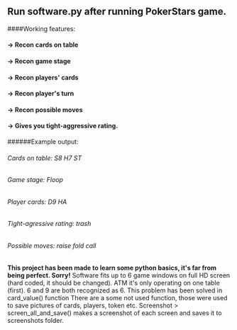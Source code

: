## Run software.py after running PokerStars game.

####Working features:
####    -> Recon cards on table
####    -> Recon game stage
####    -> Recon players' cards
####    -> Recon player's turn
####    -> Recon possible moves
####    -> Gives you tight-aggressive rating.

######Example output:
######    Cards on table: S8 H7 ST
######    Game stage: Floop
######    Player cards: D9 HA
######    Tight-agressive rating: trash
######    Possible moves: raise fold call

**This project has been made to learn some python basics, it's far from being perfect. Sorry!**
Software fits up to 6 game windows on full HD screen (hard coded, it should be changed).
ATM it's only operating on one table (first).
6 and 9 are both recognized as 6. This problem has been solved in card_value() function
There are a some not used function, those were used to save pictures of cards, players, token etc.
Screenshot > screen_all_and_save() makes a screenshot of each screen and saves it to screenshots folder.